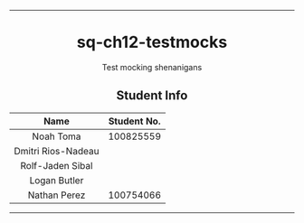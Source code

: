 <hr>
<div align="center">

# sq-ch12-testmocks
Test mocking shenanigans

## Student Info

| Name | Student No. |
| :---: | :---: |
| Noah Toma | 100825559 |
| Dmitri Rios-Nadeau |  |
| Rolf-Jaden Sibal |  |
| Logan Butler |  |
| Nathan Perez | 100754066 |

</div>
<hr>
